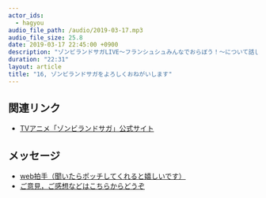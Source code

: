 ```yaml
---
actor_ids:
  - hagyou
audio_file_path: /audio/2019-03-17.mp3
audio_file_size: 25.8
date: 2019-03-17 22:45:00 +0900
description: "ゾンビランドサガLIVE～フランシュシュみんなでおらぼう！～について話しました。"
duration: "22:31"
layout: article
title: "16, ゾンビランドサガをよろしくおねがいします"
---
```


## 関連リンク

- [TVアニメ「ゾンビランドサガ」公式サイト](https://zombielandsaga.com/)

## メッセージ

- [web拍手（聞いたらポッチしてくれると嬉しいです）](http://clap.webclap.com/clap.php?id=hagyou)
- [ご意見，ご感想などはこちらからどうぞ](https://docs.google.com/forms/d/e/1FAIpQLSc0LScoyM6ARyFxh8_HlyONtgfaFQRQhnTBl1_pg-gU_VmqWA/viewform?usp=sf_link)
